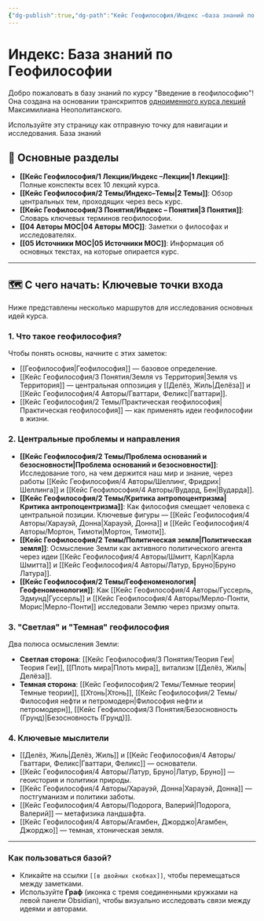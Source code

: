 ```yaml
---
{"dg-publish":true,"dg-path":"Кейс Геофилософия/Индекс –база знаний по Геофилософии","permalink":"/kejs-geofilosofiya/indeks-baza-znanij-po-geofilosofii/","pinned":true}
---
```



# Индекс: База знаний по Геофилософии

Добро пожаловать в базу знаний по курсу "Введение в геофилософию"!
Она создана на основании транскриптов  [одноименного курса лекций](https://youtube/sZ5y-9kIbDw?si=xqYSNwupECuOmw84) Максимилиана Неополитанского.

Используйте эту страницу как отправную точку для навигации и исследования.
База знаний 

## 🧭 Основные разделы

- **[[Кейс Геофилософия/1 Лекции/Индекс –Лекции\|1 Лекции]]**: Полные конспекты всех 10 лекций курса.
- **[[Кейс Геофилософия/2 Темы/Индекс–Темы\|2 Темы]]**: Обзор центральных тем, проходящих через весь курс.
- **[[Кейс Геофилософия/3 Понятия/Индекс – Понятия\|3 Понятия]]**: Словарь ключевых терминов геофилософии.
- **[[04 Авторы MOC\|04 Авторы MOC]]**: Заметки о философах и исследователях.
- **[[05 Источники MOC\|05 Источники MOC]]**: Информация об основных текстах, на которые опирается курс.

---

## 🗺️ С чего начать: Ключевые точки входа

Ниже представлены несколько маршрутов для исследования основных идей курса.

### 1. Что такое геофилософия?
Чтобы понять основы, начните с этих заметок:
- [[Геофилософия\|Геофилософия]] — базовое определение.
- [[Кейс Геофилософия/3 Понятия/Земля vs Территория\|Земля vs Территория]] — центральная оппозиция у [[Делёз, Жиль\|Делёза]] и [[Кейс Геофилософия/4 Авторы/Гваттари, Феликс\|Гваттари]].
- [[Кейс Геофилософия/2 Темы/Практическая геофилософия\|Практическая геофилософия]] — как применять идеи геофилософии в жизни.

### 2. Центральные проблемы и направления
- **[[Кейс Геофилософия/2 Темы/Проблема оснований и безосновности\|Проблема оснований и безосновности]]**: Исследование того, на чем держится наш мир и знание, через работы [[Кейс Геофилософия/4 Авторы/Шеллинг, Фридрих\|Шеллинга]] и [[Кейс Геофилософия/4 Авторы/Вудард, Бен\|Вударда]].
- **[[Кейс Геофилософия/2 Темы/Критика антропоцентризма\|Критика антропоцентризма]]**: Как философия смещает человека с центральной позиции. Ключевые фигуры — [[Кейс Геофилософия/4 Авторы/Харауэй, Донна\|Харауэй, Донна]] и [[Кейс Геофилософия/4 Авторы/Мортон, Тимоти\|Мортон, Тимоти]].
- **[[Кейс Геофилософия/2 Темы/Политическая земля\|Политическая земля]]**: Осмысление Земли как активного политического агента через идеи [[Кейс Геофилософия/4 Авторы/Шмитт, Карл\|Карла Шмитта]] и [[Кейс Геофилософия/4 Авторы/Латур, Бруно\|Бруно Латура]].
- **[[Кейс Геофилософия/2 Темы/Геофеноменология\|Геофеноменология]]**: Как [[Кейс Геофилософия/4 Авторы/Гуссерль, Эдмунд\|Гуссерль]] и [[Кейс Геофилософия/4 Авторы/Мерло-Понти, Морис\|Мерло-Понти]] исследовали Землю через призму опыта.

### 3. "Светлая" и "Темная" геофилософия
Два полюса осмысления Земли:
- **Светлая сторона**: [[Кейс Геофилософия/3 Понятия/Теория Геи\|Теория Геи]], [[Плоть мира\|Плоть мира]], витализм [[Делёз, Жиль\|Делёза]].
- **Темная сторона**: [[Кейс Геофилософия/2 Темы/Темные теории\|Темные теории]], [[Хтонь\|Хтонь]], [[Кейс Геофилософия/2 Темы/Философия нефти и петромодерн\|Философия нефти и петромодерн]], [[Кейс Геофилософия/3 Понятия/Безосновность (Грунд)\|Безосновность (Грунд)]].

### 4. Ключевые мыслители
- [[Делёз, Жиль\|Делёз, Жиль]] и [[Кейс Геофилософия/4 Авторы/Гваттари, Феликс\|Гваттари, Феликс]] — основатели.
- [[Кейс Геофилософия/4 Авторы/Латур, Бруно\|Латур, Бруно]] — геоистория и политики природы.
- [[Кейс Геофилософия/4 Авторы/Харауэй, Донна\|Харауэй, Донна]] — постгуманизм и политики заботы.
- [[Кейс Геофилософия/4 Авторы/Подорога, Валерий\|Подорога, Валерий]] — метафизика ландшафта.
- [[Кейс Геофилософия/4 Авторы/Агамбен, Джорджо\|Агамбен, Джорджо]] — темная, хтоническая земля.

---

### Как пользоваться базой?
- Кликайте на ссылки `[[в двойных скобках]]`, чтобы перемещаться между заметками.
- Используйте **Граф** (иконка с тремя соединенными кружками на левой панели Obsidian), чтобы визуально исследовать связи между идеями и авторами.






